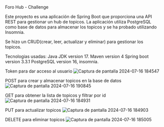 Foro Hub - Challenge

Este proyecto es una aplicación de Spring Boot que proporciona una API REST
para gestionar un hub de topicos. La aplicación utiliza PostgreSQL como base de datos para almacenar los topicos y se ha probado utilizando Insomnia.

Se hizo un CRUD(crear, leer, actualizar y eliminar) para gestionar los topicos.

Tecnologias usadas:
Java JDK version 17. Maven version 4 Spring boot version 3.3.1 PostgreSQL version 16, insomnia.

Token para dar acceso al usuario
![Captura de pantalla 2024-07-16 184547](https://github.com/user-attachments/assets/336dc1b3-6d22-42a3-89dc-becb841c6f0c)

POST para crear y almacenar topicos en la base de datos
![Captura de pantalla 2024-07-16 190845](https://github.com/user-attachments/assets/92d49ffd-f716-4cc3-af91-939ff8102a3e)

GET para obtener la lista de topicos y filtrar por id
![Captura de pantalla 2024-07-16 184931](https://github.com/user-attachments/assets/280fce78-d373-410d-a387-63411ff362dd)

PUT para actualizar topicos
![Captura de pantalla 2024-07-16 184903](https://github.com/user-attachments/assets/d83371eb-a53c-4173-8d50-abfec09d08e9)

DELETE para eliminar topicos
![Captura de pantalla 2024-07-16 185005](https://github.com/user-attachments/assets/dcecece9-986c-461d-8a9f-15123dc14b2b)

